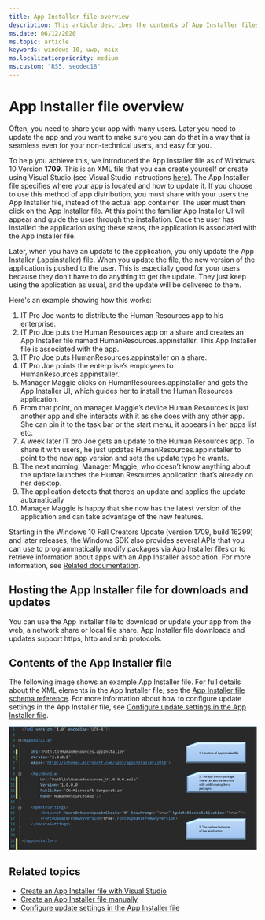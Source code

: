 ```yaml
---
title: App Installer file overview
description: This article describes the contents of App Installer files and how they work to help manage the distribution and installation of your desktop apps.
ms.date: 06/12/2020
ms.topic: article
keywords: windows 10, uwp, msix
ms.localizationpriority: medium
ms.custom: "RS5, seodec18"
---
```


# App Installer file overview

Often, you need to share your app with many users. Later you need to update the app and you want to make sure you can do that in a way that is seamless even for your non-technical users, and easy for you.

To help you achieve this, we introduced the App Installer file as of Windows 10 Version **1709**. This is an XML file that you can create yourself or create using Visual Studio (see Visual Studio instructions [here](create-appinstallerfile-vs.md)). The App Installer file specifies where your app is located and how to update it. If you choose to use this method of app distribution, you must share with your users the App Installer file, instead of the actual app container. The user must then click on the App Installer file. At this point the familiar App Installer UI will appear and guide the user through the installation.  Once the user has installed the application using these steps, the application is associated with the App Installer file.  

Later, when you have an update to the application, you only update the App Installer (.appinstaller) file. When you update the file, the new version of the application is pushed to the user. This is especially good for your users because they don’t have to do anything to get the update. They just keep using the application as usual, and the update will be delivered to them.

Here's an example showing how this works:

1. IT Pro Joe wants to distribute the Human Resources app to his enterprise.
2. IT Pro Joe puts the Human Resources app on a share and creates an App Installer file named HumanResources.appinstaller. This App Installer file is associated with the app.
3. IT Pro Joe puts HumanResources.appinstaller on a share.
4. IT Pro Joe points the enterprise’s employees to HumanResources.appinstaller.
5. Manager Maggie clicks on HumanResources.appinstaller and gets the App Installer UI, which guides her to install the Human Resources application.
6. From that point, on manager Maggie’s device Human Resources is just another app and she interacts with it as she does with any other app. She can pin it to the task bar or the start menu, it appears in her apps list etc.
7. A week later IT pro Joe gets an update to the Human Resources app. To share it with users, he just updates HumanResources.appinstaller to point to the new app version and sets the update type he wants.
8. The next morning, Manager Maggie, who doesn’t know anything about the update launches the Human Resources application that’s already on her desktop.
9. The application detects that there’s an update and applies the update automatically
10. Manager Maggie is happy that she now has the latest version of the application and can take advantage of the new features.

Starting in the Windows 10 Fall Creators Update (version 1709, build 16299) and later releases, the Windows SDK also provides several APIs that you can use to programmatically modify packages via App Installer files or to retrieve information about apps with an App Installer association. For more information, see [Related documentation](app-installer-documentation.md).

## Hosting the App Installer file for downloads and updates

You can use the App Installer file to download or update your app from the web, a network share or local file share. App Installer file downloads and updates support https, http and smb protocols.


## Contents of the App Installer file

The following image shows an example App Installer file. For full details about the XML elements in the App Installer file, see the [App Installer file schema reference](https://docs.microsoft.com/uwp/schemas/appinstallerschema/schema-root). For more information about how to configure update settings in the App Installer file, see [Configure update settings in the App Installer file](update-settings.md).

![App Installer file example with update settings](images/App-Installer-File-Update.png)

## Related topics

* [Create an App Installer file with Visual Studio](create-appinstallerfile-vs.md)
* [Create an App Installer file manually](how-to-create-appinstaller-file.md)
* [Configure update settings in the App Installer file](update-settings.md)
